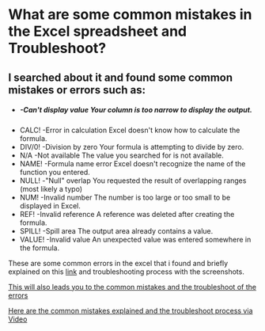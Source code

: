 # What are some common mistakes in the Excel spreadsheet and Troubleshoot?

## I searched about it and found some common mistakes or errors such as:

+ #####	-Can't display value	Your column is too narrow to display the output.
+ CALC!	-Error in calculation	Excel doesn't know how to calculate the formula.
+ DIV/0!	-Division by zero	Your formula is attempting to divide by zero.
+ N/A	-Not available	The value you searched for is not available.
+ NAME!	-Formula name error	Excel doesn't recognize the name of the function you entered.
+ NULL!	-"Null" overlap	You requested the result of overlapping ranges (most likely a typo)
+ NUM!	-Invalid number	The number is too large or too small to be displayed in Excel.
+ REF!	-Invalid reference	A reference was deleted after creating the formula.
+ SPILL!	-Spill area	The output area already contains a value.
+ VALUE!	-Invalid value	An unexpected value was entered somewhere in the formula.

These are some common errors in the excel that i found and briefly explained on this [link](https://www.goskills.com/Excel/Resources/Excel-errors) and troubleshooting process with the screenshots.

[This will also leads you to the common mistakes and the troubleshoot of the errors](https://medium.com/@Emma_Donery/most-common-excel-errors-and-how-to-fix-them-5cf4e124b35e)

[Here are the common mistakes explained and the troubleshoot process via Video](https://youtu.be/sFn0gE_y1U4?si=oszl-fonXXZv-nq5)
